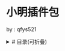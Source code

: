 # 小明插件包   

by : qfys521  

<details>  

<summary># 目录(可折叠)</summary>
> 1.简介
>>  - 关于本包
> 2.关于小明
>>  - 小明介绍
> 3.启动脚本
>>  - Linux下
>>  - Windows下
>>  -其他
> 4.插件介绍
>>  - 必备性安装插件
>>>   1.Permission
>>>   2.Essentials
>>  - 选择性安装插件
>>>   1.xiaoming-plugman
>>>   2.faweUtilPro
>>>   3.XiaoMingMinecraft
>>>   4.qfys521Uitl
>>>   5.XiaoMing-Tools-Reload
>>>   6.Nudge
>>>   7.pixiv
>>>   8.LexiconsPro
>>>   9.Process
</details>
